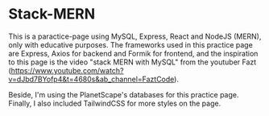 # Stack-MERN

This is a paractice-page using MySQL, Express, React and NodeJS (MERN), only with educative purposes.
The frameworks used in this practice page are Express, Axios for backend and Formik for frontend, and the inspiration to this page is the video "stack MERN with MySQL" from the youtuber Fazt (https://www.youtube.com/watch?v=dJbd7BYofp4&t=4680s&ab_channel=FaztCode).


Beside, I'm using the PlanetScape's databases for this practice page. Finally, I also included TailwindCSS for more styles on the page.